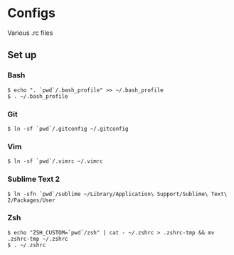 Configs
=======

Various .rc files

Set up
------

### Bash

    $ echo ". `pwd`/.bash_profile" >> ~/.bash_profile
    $ . ~/.bash_profile

### Git

    $ ln -sf `pwd`/.gitconfig ~/.gitconfig

### Vim

    $ ln -sf `pwd`/.vimrc ~/.vimrc

### Sublime Text 2

    $ ln -sfn `pwd`/sublime ~/Library/Application\ Support/Sublime\ Text\ 2/Packages/User

### Zsh

    $ echo "ZSH_CUSTOM=`pwd`/zsh" | cat - ~/.zshrc > .zshrc-tmp && mv .zshrc-tmp ~/.zshrc
    $ . ~/.zshrc
